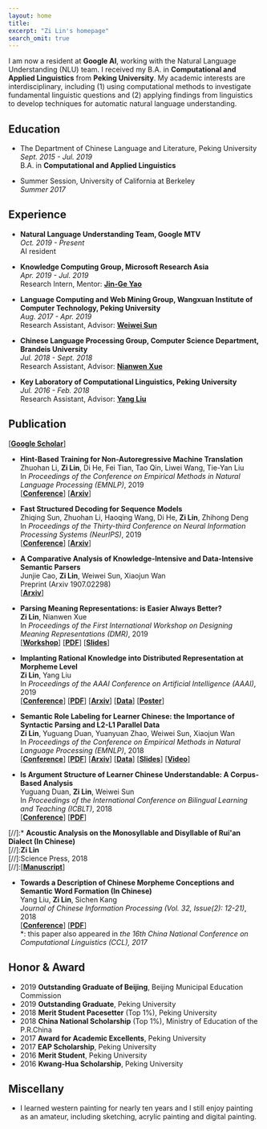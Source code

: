 ```yaml
---
layout: home
title: 
excerpt: "Zi Lin's homepage"
search_omit: true
---
```


I am now a resident at **Google AI**, working with the Natural Language Understanding (NLU) team. I received my B.A. in **Computational and Applied Linguistics** from **Peking University**. My academic interests are interdisciplinary, including (1) using computational methods to investigate fundamental linguistic questions and (2) applying findings from linguistics to develop techniques for automatic natural language understanding.

## Education
* The Department of Chinese Language and Literature, Peking University  
*Sept. 2015 - Jul. 2019*  
B.A. in **Computational and Applied Linguistics**

* Summer Session, University of California at Berkeley  
*Summer 2017*

## Experience
* **Natural Language Understanding Team, Google MTV**  
*Oct. 2019 - Present*  
AI resident

* **Knowledge Computing Group, Microsoft Research Asia**  
*Apr. 2019 - Jul. 2019*  
Research Intern, Mentor: [**Jin-Ge Yao**](https://aclweb.org/anthology/people/jin-ge-yao)

* **Language Computing and Web Mining Group, Wangxuan Institute of Computer Technology, Peking University**  
*Aug. 2017 - Apr. 2019*  
Research Assistant, Advisor: [**Weiwei Sun**](https://wsun106.github.io/index.html)

* **Chinese Language Processing Group, Computer Science Department, Brandeis University**  
*Jul. 2018 - Sept. 2018*  
Research Assistant, Advisor: [**Nianwen Xue**](http://www.cs.brandeis.edu/~xuen/)

* **Key Laboratory of Computational Linguistics, Peking University**  
*Jul. 2016 - Feb. 2018*  
Research Assistant, Advisor: [**Yang Liu**](http://eecs.pku.edu.cn/info/1501/6753.htm)

## Publication
\[[**Google Scholar**](https://scholar.google.com/citations?user=kgZYttUAAAAJ&hl=en)\]

* **Hint-Based Training for Non-Autoregressive Machine Translation**  
Zhuohan Li, **Zi Lin**, Di He, Fei Tian, Tao Qin, Liwei Wang, Tie-Yan Liu  
In *Proceedings of the Conference on Empirical Methods in Natural Language Processing (EMNLP)*, 2019  
\[[**Conference**](https://www.emnlp-ijcnlp2019.org)\] \[[**Arxiv**](https://arxiv.org/abs/1909.06708)\]

* **Fast Structured Decoding for Sequence Models**  
Zhiqing Sun, Zhuohan Li, Haoqing Wang, Di He, **Zi Lin**, Zhihong Deng  
In *Proceedings of the Thirty-third Conference on Neural Information Processing Systems (NeurIPS)*, 2019  
\[[**Conference**](https://nips.cc/Conferences/2019)\] \[[**Arxiv**](https://arxiv.org/abs/1910.11555)\]

* **A Comparative Analysis of Knowledge-Intensive and Data-Intensive Semantic Parsers**  
Junjie Cao, **Zi Lin**, Weiwei Sun, Xiaojun Wan  
Preprint (Arxiv 1907.02298)  
\[[**Arxiv**](https://arxiv.org/abs/1907.02298)\]

* **Parsing Meaning Representations: is Easier Always Better?**  
**Zi Lin**, Nianwen Xue  
In *Proceedings of the First International Workshop on Designing Meaning Representations (DMR)*, 2019  
\[[**Workshop**](https://www.cs.brandeis.edu/~clp/dmr/)\] \[[**PDF**](https://www.aclweb.org/anthology/W19-3304)\] \[[**Slides**](./pdf/dmr_slides.pdf)\]

* **Implanting Rational Knowledge into Distributed Representation at Morpheme Level**  
**Zi Lin**, Yang Liu  
In *Proceedings of the AAAI Conference on Artificial Intelligence (AAAI)*, 2019  
\[[**Conference**](https://aaai.org/Conferences/AAAI-19/)\] \[[**PDF**](https://www.aaai.org/ojs/index.php/AAAI/article/view/4151)\] \[[**Arxiv**](https://arxiv.org/abs/1811.10188)\] \[[**Data**](https://github.com/zi-lin/MC)\] \[[**Poster**](./pdf/aaai-poster.pdf)\]

* **Semantic Role Labeling for Learner Chinese: the Importance of Syntactic Parsing and L2-L1 Parallel Data**  
**Zi Lin**, Yuguang Duan, Yuanyuan Zhao, Weiwei Sun, Xiaojun Wan  
In *Proceedings of the Conference on Empirical Methods in Natural Language Processing (EMNLP)*, 2018  
\[[**Conference**](http://emnlp2018.org/)\] \[[**PDF**](http://aclweb.org/anthology/D18-1414)\] \[[**Arxiv**](https://arxiv.org/abs/1808.09409)\] \[[**Data**](https://github.com/pkucoli/srl4il)\] \[[**Slides**](./pdf/srl4il_slides.pdf)\] \[[**Video**](https://vimeo.com/306119942)\]

* **Is Argument Structure of Learner Chinese Understandable: A Corpus-Based Analysis**  
Yuguang Duan, **Zi Lin**, Weiwei Sun  
In *Proceedings of the International Conference on Bilingual Learning and Teaching (ICBLT)*, 2018  
\[[**Conference**](http://ouhk2018icblt.mozello.com/)\] \[[**PDF**](https://drive.google.com/open?id=1w7G3ctk7utUvQIZlMFtAbPL2r8WA6rJf)\]

[//]:* **Acoustic Analysis on the Monosyllable and Disyllable of Rui'an Dialect (In Chinese)**  
[//]:**Zi Lin**  
[//]:Science Press, 2018  
[//]:\[[**Manuscript**](./pdf/ruian-dialect.pdf)\]

* **Towards a Description of Chinese Morpheme Conceptions and Semantic Word Formation (In Chinese)**  
Yang Liu, **Zi Lin**, Sichen Kang  
*Journal of Chinese Information Processing (Vol. 32, Issue(2): 12-21)*, 2018  
\[[**Conference**](http://www.cips-cl.org/static/CCL2017/en/callfor.html)\] \[[**PDF**](http://jcip.cipsc.org.cn/CN/article/downloadArticleFile.do?attachType=PDF&id=2510)\]  
\*: this paper also appeared in *the 16th China National Conference on Computational Linguistics (CCL), 2017*

## Honor & Award
* 2019 **Outstanding Graduate of Beijing**, Beijing Municipal Education Commission
* 2019 **Outstanding Graduate**, Peking University
* 2018 **Merit Student Pacesetter** (Top 1%), Peking University
* 2018 **China National Scholarship** (Top 1%), Ministry of Education of the P.R.China
* 2017 **Award for Academic Excellents**, Peking University
* 2017 **EAP Scholarship**, Peking University
* 2016 **Merit Student**, Peking University
* 2016 **Kwang-Hua Scholarship**, Peking University

## Miscellany
* I learned western painting for nearly ten years and I still enjoy painting as an amateur, including sketching, acrylic painting and digital painting.